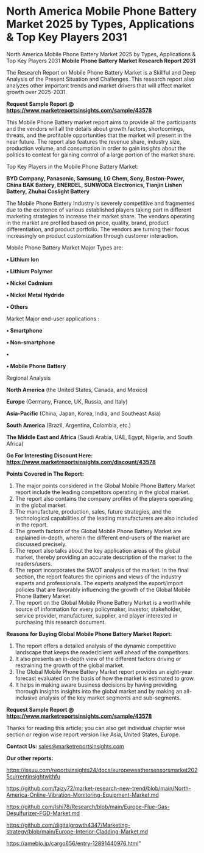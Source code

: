# North America Mobile Phone Battery Market 2025 by Types, Applications & Top Key Players 2031
North America Mobile Phone Battery Market 2025 by Types, Applications & Top Key Players 2031
<strong>Mobile Phone Battery Market Research Report 2031</strong>

The Research Report on Mobile Phone Battery Market is a Skillful and Deep Analysis of the Present Situation and Challenges. This research report also analyzes other important trends and market drivers that will affect market growth over 2025-2031.

<strong>Request Sample Report @ <a href=https://www.marketreportsinsights.com/sample/43578>https://www.marketreportsinsights.com/sample/43578</a></strong>

This Mobile Phone Battery market report aims to provide all the participants and the vendors will all the details about growth factors, shortcomings, threats, and the profitable opportunities that the market will present in the near future. The report also features the revenue share, industry size, production volume, and consumption in order to gain insights about the politics to contest for gaining control of a large portion of the market share.

Top Key Players in the Mobile Phone Battery Market:

<strong>BYD Company, Panasonic, Samsung, LG Chem, Sony, Boston-Power, China BAK Battery, ENERDEL, SUNWODA Electronics, Tianjin Lishen Battery, Zhuhai Coslight Battery</strong>

The Mobile Phone Battery Industry is severely competitive and fragmented due to the existence of various established players taking part in different marketing strategies to increase their market share. The vendors operating in the market are profiled based on price, quality, brand, product differentiation, and product portfolio. The vendors are turning their focus increasingly on product customization through customer interaction.

Mobile Phone Battery Market Major Types are:

<strong>•  Lithium Ion

•  Lithium Polymer

•  Nickel Cadmium

•  Nickel Metal Hydride

•  Others</strong>

Market Major end-user applications :

<strong>•  Smartphone

•  Non-smartphone

•  

•  Mobile Phone Battery</strong>

Regional Analysis

</u><strong><b>North America</b></strong> (the United States, Canada, and Mexico)

<strong><b>Europe </b></strong>(Germany, France, UK, Russia, and Italy)

<strong><b>Asia-Pacific</b></strong> (China, Japan, Korea, India, and Southeast Asia)

<strong><b>South America</b></strong> (Brazil, Argentina, Colombia, etc.)

<strong><b>The Middle East and Africa</b></strong> (Saudi Arabia, UAE, Egypt, Nigeria, and South Africa)

<strong>Go For Interesting Discount Here: <a href=https://www.marketreportsinsights.com/discount/43578>https://www.marketreportsinsights.com/discount/43578</a></strong>

<strong>Points Covered in The Report:</strong>
<ol>
  <li>The major points considered in the Global Mobile Phone Battery Market report include the leading competitors operating in the global market.</li>
  <li>The report also contains the company profiles of the players operating in the global market.</li>
  <li>The manufacture, production, sales, future strategies, and the technological capabilities of the leading manufacturers are also included in the report.</li>
  <li>The growth factors of the Global Mobile Phone Battery Market are explained in-depth, wherein the different end-users of the market are discussed precisely.</li>
  <li>The report also talks about the key application areas of the global market, thereby providing an accurate description of the market to the readers/users.</li>
  <li>The report incorporates the SWOT analysis of the market. In the final section, the report features the opinions and views of the industry experts and professionals. The experts analyzed the export/import policies that are favorably influencing the growth of the Global Mobile Phone Battery Market.</li>
  <li>The report on the Global Mobile Phone Battery Market is a worthwhile source of information for every policymaker, investor, stakeholder, service provider, manufacturer, supplier, and player interested in purchasing this research document.</li>
</ol>
<strong>Reasons for Buying Global Mobile Phone Battery Market Report:</strong>

<ol>
  <li>The report offers a detailed analysis of the dynamic competitive landscape that keeps the reader/client well ahead of the competitors.</li>
  <li>It also presents an in-depth view of the different factors driving or restraining the growth of the global market.</li>
  <li>The Global Mobile Phone Battery Market report provides an eight-year forecast evaluated on the basis of how the market is estimated to grow.</li>
  <li>It helps in making aware business decisions by having providing thorough insights insights into the global market and by making an all-inclusive analysis of the key market segments and sub-segments.</li>
</ol>
<strong>Request Sample Report @ <a href=https://www.marketreportsinsights.com/sample/43578>https://www.marketreportsinsights.com/sample/43578</a></strong>


Thanks for reading this article; you can also get individual chapter wise section or region wise report version like Asia, United States, Europe.

<strong>Contact Us:</strong>
sales@marketreportsinsights.com

<strong>Our other reports:</strong>

<a href=https://issuu.com/reportsinsights24/docs/europeweathersensorsmarket2025currentinsightwithfu>https://issuu.com/reportsinsights24/docs/europeweathersensorsmarket2025currentinsightwithfu</a>

<a href=https://github.com/faizy72/market-research-new-trend/blob/main/North-America-Online-Vibration-Monitoring-Equipment-Market.md>https://github.com/faizy72/market-research-new-trend/blob/main/North-America-Online-Vibration-Monitoring-Equipment-Market.md</a>

<a href=https://github.com/Ishi78/Research/blob/main/Europe-Flue-Gas-Desulfurizer-FGD-Market.md>https://github.com/Ishi78/Research/blob/main/Europe-Flue-Gas-Desulfurizer-FGD-Market.md</a>

<a href=https://github.com/digitalgrowth4347/Marketing-strategy/blob/main/Europe-Interior-Cladding-Market.md>https://github.com/digitalgrowth4347/Marketing-strategy/blob/main/Europe-Interior-Cladding-Market.md</a>

<a href=https://ameblo.jp/cargo656/entry-12891440976.html>https://ameblo.jp/cargo656/entry-12891440976.html</a>"
